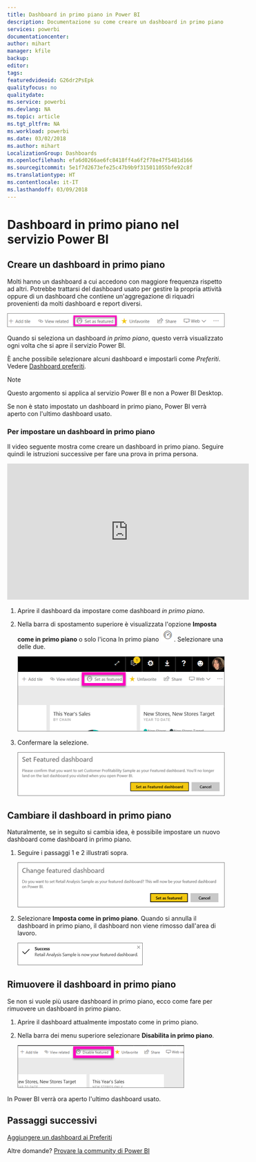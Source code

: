 ```yaml
---
title: Dashboard in primo piano in Power BI
description: Documentazione su come creare un dashboard in primo piano nel servizio Power BI
services: powerbi
documentationcenter: 
author: mihart
manager: kfile
backup: 
editor: 
tags: 
featuredvideoid: G26dr2PsEpk
qualityfocus: no
qualitydate: 
ms.service: powerbi
ms.devlang: NA
ms.topic: article
ms.tgt_pltfrm: NA
ms.workload: powerbi
ms.date: 03/02/2018
ms.author: mihart
LocalizationGroup: Dashboards
ms.openlocfilehash: efa6d0266ae6fc8418ff4a6f2f78e47f5481d166
ms.sourcegitcommit: 5e1f7d2673efe25c47b9b9f315011055bfe92c8f
ms.translationtype: HT
ms.contentlocale: it-IT
ms.lasthandoff: 03/09/2018
---
```

# <a name="featured-dashboards-in-power-bi-service"></a>Dashboard in primo piano nel servizio Power BI
## <a name="create-a-featured-dashboard"></a>Creare un dashboard in primo piano
Molti hanno un dashboard a cui accedono con maggiore frequenza rispetto ad altri.  Potrebbe trattarsi del dashboard usato per gestire la propria attività oppure di un dashboard che contiene un'aggregazione di riquadri provenienti da molti dashboard e report diversi.

![Icona Imposta come in primo piano](media/service-dashboard-featured/power-bi-feature-nav.png)

Quando si seleziona un dashboard *in primo piano*, questo verrà visualizzato ogni volta che si apre il servizio Power BI.  

È anche possibile selezionare alcuni dashboard e impostarli come *Preferiti*. Vedere [Dashboard preferiti](service-dashboard-favorite.md).

> [!NOTE] 
>Questo argomento si applica al servizio Power BI e non a Power BI Desktop.

Se non è stato impostato un dashboard in primo piano, Power BI verrà aperto con l'ultimo dashboard usato.  

### <a name="to-set-a-dashboard-as-featured"></a>Per impostare un dashboard **in primo piano**
Il video seguente mostra come creare un dashboard in primo piano. Seguire quindi le istruzioni successive per fare una prova in prima persona.

<iframe width="560" height="315" src="https://www.youtube.com/embed/G26dr2PsEpk" frameborder="0" allowfullscreen></iframe>



1. Aprire il dashboard da impostare come dashboard *in primo piano*. 
2. Nella barra di spostamento superiore è visualizzata l'opzione **Imposta come in primo piano** o solo l'icona In primo piano ![Icona In primo piano](media/service-dashboard-featured/power-bi-featured-icon.png). Selezionare una delle due.
   
    ![Icona Imposta come in primo piano](media/service-dashboard-featured/power-bi-set-as-featured.png)
3. Confermare la selezione.
   
    ![Dashboard impostato in primo piano](media/service-dashboard-featured/power-bi-create-featured.png)

## <a name="change-the-featured-dashboard"></a>Cambiare il dashboard in primo piano
Naturalmente, se in seguito si cambia idea, è possibile impostare un nuovo dashboard come dashboard in primo piano.

1. Seguire i passaggi 1 e 2 illustrati sopra.
   
    ![Finestra Cambia dashboard in primo piano](media/service-dashboard-featured/power-bi-change-feature.png)
2. Selezionare **Imposta come in primo piano**. Quando si annulla il dashboard in primo piano, il dashboard non viene rimosso dall'area di lavoro.  
   
    ![Messaggio di operazione completata](media/service-dashboard-featured/power-bi-success.png)

## <a name="remove-the-featured-dashboard"></a>Rimuovere il dashboard in primo piano
Se non si vuole più usare dashboard in primo piano, ecco come fare per rimuovere un dashboard in primo piano.

1. Aprire il dashboard attualmente impostato come in primo piano.
2. Nella barra dei menu superiore selezionare **Disabilita in primo piano**.
   
    ![Eliminare in primo piano](media/service-dashboard-featured/power-bi-unfeature.png)

In Power BI verrà ora aperto l'ultimo dashboard usato.  

## <a name="next-steps"></a>Passaggi successivi
[Aggiungere un dashboard ai Preferiti](service-dashboard-favorite.md)

Altre domande? [Provare la community di Power BI](http://community.powerbi.com/)

